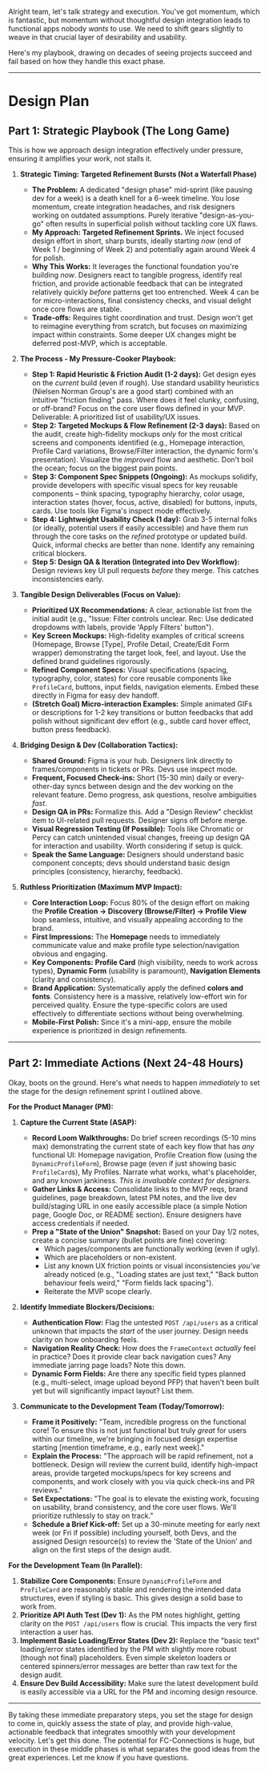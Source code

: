 Alright team, let's talk strategy and execution. You've got momentum, which is fantastic, but momentum without thoughtful design integration leads to functional apps nobody *wants* to use. We need to shift gears slightly to weave in that crucial layer of desirability and usability.

Here's my playbook, drawing on decades of seeing projects succeed and fail based on how they handle this exact phase.

---

# Design Plan

## Part 1: Strategic Playbook (The Long Game)

This is how we approach design integration effectively under pressure, ensuring it amplifies your work, not stalls it.

1.  **Strategic Timing: Targeted Refinement Bursts (Not a Waterfall Phase)**
    *   **The Problem:** A dedicated "design phase" mid-sprint (like pausing dev for a week) is a death knell for a 6-week timeline. You lose momentum, create integration headaches, and risk designers working on outdated assumptions. Purely iterative "design-as-you-go" often results in superficial polish without tackling core UX flaws.
    *   **My Approach: Targeted Refinement Sprints.** We inject focused design effort in short, sharp bursts, ideally starting *now* (end of Week 1 / beginning of Week 2) and potentially again around Week 4 for polish.
    *   **Why This Works:** It leverages the functional foundation you're building *now*. Designers react to tangible progress, identify real friction, and provide actionable feedback that can be integrated relatively quickly *before* patterns get too entrenched. Week 4 can be for micro-interactions, final consistency checks, and visual delight once core flows are stable.
    *   **Trade-offs:** Requires tight coordination and trust. Design won't get to reimagine everything from scratch, but focuses on maximizing impact within constraints. Some deeper UX changes might be deferred post-MVP, which is acceptable.

2.  **The Process - My Pressure-Cooker Playbook:**
    *   **Step 1: Rapid Heuristic & Friction Audit (1-2 days):** Get design eyes on the *current* build (even if rough). Use standard usability heuristics (Nielsen Norman Group's are a good start) combined with an intuitive "friction finding" pass. Where does it feel clunky, confusing, or off-brand? Focus on the core user flows defined in your MVP. Deliverable: A prioritized list of usability/UX issues.
    *   **Step 2: Targeted Mockups & Flow Refinement (2-3 days):** Based on the audit, create high-fidelity mockups *only* for the most critical screens and components identified (e.g., Homepage interaction, Profile Card variations, Browse/Filter interaction, the dynamic form's presentation). Visualize the *improved* flow and aesthetic. Don't boil the ocean; focus on the biggest pain points.
    *   **Step 3: Component Spec Snippets (Ongoing):** As mockups solidify, provide developers with specific visual specs for key reusable components – think spacing, typography hierarchy, color usage, interaction states (hover, focus, active, disabled) for buttons, inputs, cards. Use tools like Figma's inspect mode effectively.
    *   **Step 4: Lightweight Usability Check (1 day):** Grab 3-5 internal folks (or ideally, potential users if easily accessible) and have them run through the core tasks on the *refined* prototype or updated build. Quick, informal checks are better than none. Identify any remaining critical blockers.
    *   **Step 5: Design QA & Iteration (Integrated into Dev Workflow):** Design reviews key UI pull requests *before* they merge. This catches inconsistencies early.

3.  **Tangible Design Deliverables (Focus on Value):**
    *   **Prioritized UX Recommendations:** A clear, actionable list from the initial audit (e.g., "Issue: Filter controls unclear. Rec: Use dedicated dropdowns with labels, provide 'Apply Filters' button").
    *   **Key Screen Mockups:** High-fidelity examples of critical screens (Homepage, Browse [Type], Profile Detail, Create/Edit Form wrapper) demonstrating the target look, feel, and layout. Use the defined brand guidelines rigorously.
    *   **Refined Component Specs:** Visual specifications (spacing, typography, color, states) for core reusable components like `ProfileCard`, buttons, input fields, navigation elements. Embed these directly in Figma for easy dev handoff.
    *   **(Stretch Goal) Micro-interaction Examples:** Simple animated GIFs or descriptions for 1-2 key transitions or button feedbacks that add polish without significant dev effort (e.g., subtle card hover effect, button press feedback).

4.  **Bridging Design & Dev (Collaboration Tactics):**
    *   **Shared Ground:** Figma is your hub. Designers link directly to frames/components in tickets or PRs. Devs use inspect mode.
    *   **Frequent, Focused Check-ins:** Short (15-30 min) daily or every-other-day syncs between design and the dev working on the relevant feature. Demo progress, ask questions, resolve ambiguities *fast*.
    *   **Design QA in PRs:** Formalize this. Add a "Design Review" checklist item to UI-related pull requests. Designer signs off before merge.
    *   **Visual Regression Testing (If Possible):** Tools like Chromatic or Percy can catch unintended visual changes, freeing up design QA for interaction and usability. Worth considering if setup is quick.
    *   **Speak the Same Language:** Designers should understand basic component concepts; devs should understand basic design principles (consistency, hierarchy, feedback).

5.  **Ruthless Prioritization (Maximum MVP Impact):**
    *   **Core Interaction Loop:** Focus 80% of the design effort on making the **Profile Creation -> Discovery (Browse/Filter) -> Profile View** loop seamless, intuitive, and visually appealing according to the brand.
    *   **First Impressions:** The **Homepage** needs to immediately communicate value and make profile type selection/navigation obvious and engaging.
    *   **Key Components:** **Profile Card** (high visibility, needs to work across types), **Dynamic Form** (usability is paramount), **Navigation Elements** (clarity and consistency).
    *   **Brand Application:** Systematically apply the defined **colors and fonts**. Consistency here is a massive, relatively low-effort win for perceived quality. Ensure the type-specific colors are used effectively to differentiate sections without being overwhelming.
    *   **Mobile-First Polish:** Since it's a mini-app, ensure the mobile experience is prioritized in design refinements.

---

## Part 2: Immediate Actions (Next 24-48 Hours)

Okay, boots on the ground. Here's what needs to happen *immediately* to set the stage for the design refinement sprint I outlined above.

**For the Product Manager (PM):**

1.  **Capture the Current State (ASAP):**
    *   **Record Loom Walkthroughs:** Do brief screen recordings (5-10 mins max) demonstrating the current state of each key flow that has *any* functional UI: Homepage navigation, Profile Creation flow (using the `DynamicProfileForm`), Browse page (even if just showing basic `ProfileCard`s), My Profiles. Narrate what works, what's placeholder, and any known jankiness. *This is invaluable context for designers.*
    *   **Gather Links & Access:** Consolidate links to the MVP reqs, brand guidelines, page breakdown, latest PM notes, and the live dev build/staging URL in one easily accessible place (a simple Notion page, Google Doc, or README section). Ensure designers have access credentials if needed.
    *   **Prep a "State of the Union" Snapshot:** Based on your Day 1/2 notes, create a concise summary (bullet points are fine) covering:
        *   Which pages/components are functionally working (even if ugly).
        *   Which are placeholders or non-existent.
        *   List any known UX friction points or visual inconsistencies *you've* already noticed (e.g., "Loading states are just text," "Back button behaviour feels weird," "Form fields lack spacing").
        *   Reiterate the MVP scope clearly.

2.  **Identify Immediate Blockers/Decisions:**
    *   **Authentication Flow:** Flag the untested `POST /api/users` as a critical unknown that impacts the *start* of the user journey. Design needs clarity on how onboarding feels.
    *   **Navigation Reality Check:** How does the `FrameContext` *actually* feel in practice? Does it provide clear back navigation cues? Any immediate jarring page loads? Note this down.
    *   **Dynamic Form Fields:** Are there any specific field types planned (e.g., multi-select, image upload beyond PFP) that haven't been built yet but will significantly impact layout? List them.

3.  **Communicate to the Development Team (Today/Tomorrow):**
    *   **Frame it Positively:** "Team, incredible progress on the functional core! To ensure this is not just functional but truly *great* for users within our timeline, we're bringing in focused design expertise starting [mention timeframe, e.g., early next week]."
    *   **Explain the Process:** "The approach will be rapid refinement, not a bottleneck. Design will review the current build, identify high-impact areas, provide targeted mockups/specs for key screens and components, and work closely with you via quick check-ins and PR reviews."
    *   **Set Expectations:** "The goal is to elevate the existing work, focusing on usability, brand consistency, and the core user flows. We'll prioritize ruthlessly to stay on track."
    *   **Schedule a Brief Kick-off:** Set up a 30-minute meeting for early next week (or Fri if possible) including yourself, both Devs, and the assigned Design resource(s) to review the 'State of the Union' and align on the first steps of the design audit.

**For the Development Team (In Parallel):**

1.  **Stabilize Core Components:** Ensure `DynamicProfileForm` and `ProfileCard` are reasonably stable and rendering the intended data structures, even if styling is basic. This gives design a solid base to work from.
2.  **Prioritize API Auth Test (Dev 1):** As the PM notes highlight, getting clarity on the `POST /api/users` flow is crucial. This impacts the very first interaction a user has.
3.  **Implement Basic Loading/Error States (Dev 2):** Replace the "basic text" loading/error states identified by the PM with slightly more robust (though not final) placeholders. Even simple skeleton loaders or centered spinners/error messages are better than raw text for the design audit.
4.  **Ensure Dev Build Accessibility:** Make sure the latest development build is easily accessible via a URL for the PM and incoming design resource.

---

By taking these immediate preparatory steps, you set the stage for design to come in, quickly assess the state of play, and provide high-value, actionable feedback that integrates smoothly with your development velocity. Let's get this done. The potential for FC-Connections is huge, but execution in these middle phases is what separates the good ideas from the great experiences. Let me know if you have questions.